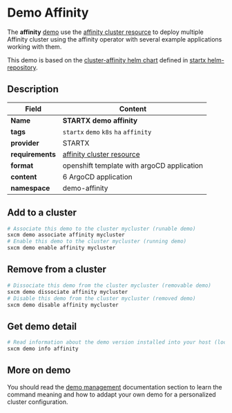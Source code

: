 # Demo Affinity

The **affinity** [demo](../../5-demos) use the [affinity cluster resource](../../resources/affinity) to deploy multiple Affinity cluster using the affinity operator with several example applications working with them.

This demo is based on the [cluster-affinity helm chart](https://helm-repository.readthedocs.io/en/latest/charts/cluster-affinity) defined in [startx helm-repository](https://helm-repository.readthedocs.io).

## Description

| Field            | Content                                               |
| ---------------- | ----------------------------------------------------- |
| **Name**         | **STARTX demo affinity**                              |
| **tags**         | `startx` `demo` `k8s` `ha` `affinity`                 |
| **provider**     | STARTX                                                |
| **requirements** | [affinity cluster resource](../../resources/affinity) |
| **format**       | openshift template with argoCD application            |
| **content**      | 6 ArgoCD application                                  |
| **namespace**    | demo-affinity                                         |

## Add to a cluster

```bash
# Associate this demo to the cluster mycluster (runable demo)
sxcm demo associate affinity mycluster
# Enable this demo to the cluster mycluster (running demo)
sxcm demo enable affinity mycluster
```

## Remove from a cluster

```bash
# Dissociate this demo from the cluster mycluster (removable demo)
sxcm demo dissociate affinity mycluster
# Disable this demo from the cluster mycluster (removed demo)
sxcm demo disable affinity mycluster
```

## Get demo detail

```bash
# Read information about the demo version installed into your host (local)
sxcm demo info affinity
```

## More on demo

You should read the [demo management](../../5-demos) documentation section to learn the command
meaning and how to addapt your own demo for a personalized cluster configuration.
